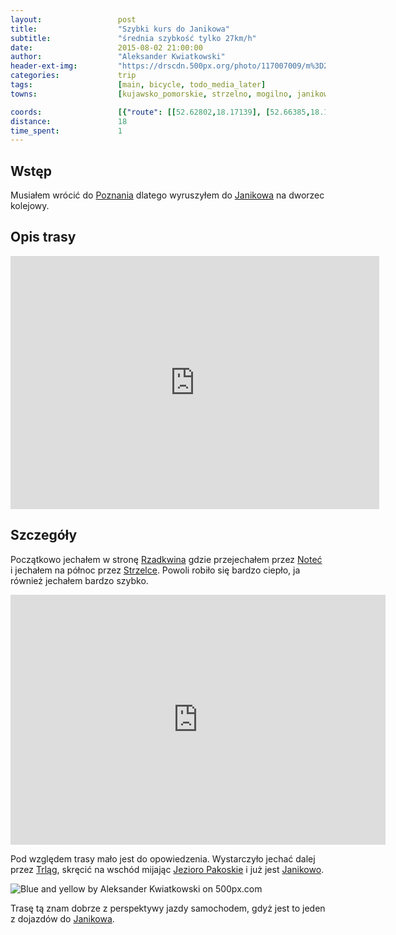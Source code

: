 ```yaml
---
layout:                 post
title:                  "Szybki kurs do Janikowa"
subtitle:               "średnia szybkość tylko 27km/h"
date:                   2015-08-02 21:00:00
author:                 "Aleksander Kwiatkowski"
header-ext-img:         "https://drscdn.500px.org/photo/117007009/m%3D2048/87a1a309f7c54c1cd007cd2a23fcab9b"
categories:             trip
tags:                   [main, bicycle, todo_media_later]
towns:                  [kujawsko_pomorskie, strzelno, mogilno, janikowo]

coords:                 [{"route": [[52.62802,18.17139], [52.66385,18.12469], [52.66343,18.10444], [52.73417,18.09002], [52.74996,18.11714]], "type": "bicycle"}, {"route": [[52.74809,18.11518], [52.71940,18.04738], [52.66321,17.94781], [52.65827,17.94601]], "type": "train"}]
distance:               18
time_spent:             1
---
```


[vimeo]:                 https://vimeo.com/136709850

[wiki-poznan]:            https://pl.wikipedia.org/wiki/Pozna%C5%84
[wiki-janikowo]:          https://pl.wikipedia.org/wiki/Janikowo
[wiki-rzadkwin]:          https://pl.wikipedia.org/wiki/Rzadkwin
[wiki-notec]:             https://pl.wikipedia.org/wiki/Note%C4%87
[wiki-strzelce]:          https://pl.wikipedia.org/wiki/Strzelce_(powiat_mogile%C5%84ski)
[wiki-trlag]:             https://pl.wikipedia.org/wiki/Trl%C4%85g
[wiki-jezioro-pakoskie]:  https://pl.wikipedia.org/wiki/Jeziora_Pakoskie

Wstęp
-----

Musiałem wrócić do [Poznania][wiki-poznan] dlatego wyruszyłem do [Janikowa][wiki-janikowo]
na dworzec kolejowy.

Opis trasy
----------

<iframe height='405' width='590' frameborder='0' allowtransparency='true' scrolling='no' src='https://www.strava.com/activities/359583873/embed/b1e72b19e86511a10c29ac8e4b0ac502008edd81'></iframe>

Szczegóły
---------

Początkowo jechałem w stronę [Rzadkwina][wiki-rzadkwin] gdzie przejechałem przez
[Noteć][wiki-notec] i jechałem na północ przez [Strzelce][wiki-strzelce]. Powoli robiło
się bardzo ciepło, ja również jechałem bardzo szybko.

<div class="vimeo"><iframe src='http://player.vimeo.com/video/136709850' width="600" height="400" frameborder="0" webkitAllowFullScreen mozallowfullscreen allowFullScreen> </iframe></div>

Pod względem trasy mało jest do opowiedzenia. Wystarczyło jechać dalej przez
[Trląg][wiki-trlag], skręcić na wschód mijając [Jezioro Pakoskie][wiki-jezioro-pakoskie]
i już jest [Janikowo][wiki-janikowo].

<div class='pixels-photo'>
  <p>
    <img src='https://drscdn.500px.org/photo/171795953/m%3D900/d874dd56538a4a2ac016c68d067ab101' alt='Blue and yellow by Aleksander Kwiatkowski on 500px.com'>
  </p>
  <a href='https://500px.com/photo/171795953/blue-and-yellow-by-aleksander-kwiatkowski' alt='Blue and yellow by Aleksander Kwiatkowski on 500px.com'></a>
</div>
<script type='text/javascript' src='https://500px.com/embed.js'></script>

Trasę tą znam dobrze z perspektywy jazdy samochodem, gdyż jest to jeden z dojazdów
do [Janikowa][wiki-janikowo].
